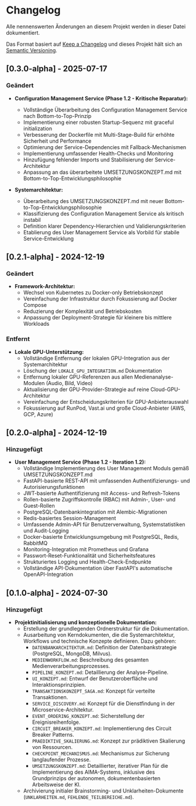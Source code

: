 # Changelog

Alle nennenswerten Änderungen an diesem Projekt werden in dieser Datei dokumentiert.

Das Format basiert auf [Keep a Changelog](https://keepachangelog.com/de/1.0.0/) und dieses Projekt hält sich an [Semantic Versioning](https://semver.org/lang/de/).

## [0.3.0-alpha] - 2025-07-17

### Geändert

- **Configuration Management Service (Phase 1.2 - Kritische Reparatur):**
  - Vollständige Überarbeitung des Configuration Management Service nach Bottom-to-Top-Prinzip
  - Implementierung einer robusten Startup-Sequenz mit graceful initialization
  - Verbesserung der Dockerfile mit Multi-Stage-Build für erhöhte Sicherheit und Performance
  - Optimierung der Service-Dependencies mit Fallback-Mechanismen
  - Implementierung umfassender Health-Checks und Monitoring
  - Hinzufügung fehlender Imports und Stabilisierung der Service-Architektur
  - Anpassung an das überarbeitete UMSETZUNGSKONZEPT.md mit Bottom-to-Top-Entwicklungsphilosophie

- **Systemarchitektur:**
  - Überarbeitung des UMSETZUNGSKONZEPT.md mit neuer Bottom-to-Top-Entwicklungsphilosophie
  - Klassifizierung des Configuration Management Service als kritisch instabil
  - Definition klarer Dependency-Hierarchien und Validierungskriterien
  - Etablierung des User Management Service als Vorbild für stabile Service-Entwicklung

## [0.2.1-alpha] - 2024-12-19

### Geändert

- **Framework-Architektur:**
  - Wechsel von Kubernetes zu Docker-only Betriebskonzept
  - Vereinfachung der Infrastruktur durch Fokussierung auf Docker Compose
  - Reduzierung der Komplexität und Betriebskosten
  - Anpassung der Deployment-Strategie für kleinere bis mittlere Workloads

### Entfernt

- **Lokale GPU-Unterstützung:**
  - Vollständige Entfernung der lokalen GPU-Integration aus der Systemarchitektur
  - Löschung der `LOKALE_GPU_INTEGRATION.md` Dokumentation
  - Entfernung lokaler GPU-Referenzen aus allen Medienanalyse-Modulen (Audio, Bild, Video)
  - Aktualisierung der GPU-Provider-Strategie auf reine Cloud-GPU-Architektur
  - Vereinfachung der Entscheidungskriterien für GPU-Anbieterauswahl
  - Fokussierung auf RunPod, Vast.ai und große Cloud-Anbieter (AWS, GCP, Azure)

## [0.2.0-alpha] - 2024-12-19

### Hinzugefügt

- **User Management Service (Phase 1.2 - Iteration 1.2):**
  - Vollständige Implementierung des User Management Moduls gemäß UMSETZUNGSKONZEPT.md
  - FastAPI-basierte REST-API mit umfassenden Authentifizierungs- und Autorisierungsfunktionen
  - JWT-basierte Authentifizierung mit Access- und Refresh-Tokens
  - Rollen-basierte Zugriffskontrolle (RBAC) mit Admin-, User- und Guest-Rollen
  - PostgreSQL-Datenbankintegration mit Alembic-Migrationen
  - Redis-basiertes Session-Management
  - Umfassende Admin-API für Benutzerverwaltung, Systemstatistiken und Audit-Logging
  - Docker-basierte Entwicklungsumgebung mit PostgreSQL, Redis, RabbitMQ
  - Monitoring-Integration mit Prometheus und Grafana
  - Passwort-Reset-Funktionalität und Sicherheitsfeatures
  - Strukturiertes Logging und Health-Check-Endpunkte
  - Vollständige API-Dokumentation über FastAPI's automatische OpenAPI-Integration

## [0.1.0-alpha] - 2024-07-30

### Hinzugefügt

- **Projektinitialisierung und konzeptionelle Dokumentation:**
  - Erstellung der grundlegenden Ordnerstruktur für die Dokumentation.
  - Ausarbeitung von Kerndokumenten, die die Systemarchitektur, Workflows und technische Konzepte definieren. Dazu gehören:
    - `DATENBANKARCHITEKTUR.md`: Definition der Datenbankstrategie (PostgreSQL, MongoDB, Milvus).
    - `MEDIENWORKFLOW.md`: Beschreibung des gesamten Medienverarbeitungsprozesses.
    - `PIPELINE_KONZEPT.md`: Detaillierung der Analyse-Pipeline.
    - `UI_KONZEPT.md`: Entwurf der Benutzeroberfläche und Interaktionsprinzipien.
    - `TRANSAKTIONSKONZEPT_SAGA.md`: Konzept für verteilte Transaktionen.
    - `SERVICE_DISCOVERY.md`: Konzept für die Dienstfindung in der Microservice-Architektur.
    - `EVENT_ORDERING_KONZEPT.md`: Sicherstellung der Ereignisreihenfolge.
    - `CIRCUIT_BREAKER_KONZEPT.md`: Implementierung des Circuit Breaker Patterns.
    - `PRAEDIKTIVE_SKALIERUNG.md`: Konzept zur prädiktiven Skalierung von Ressourcen.
    - `CHECKPOINT_MECHANISMUS.md`: Mechanismus zur Sicherung langlaufender Prozesse.
    - `UMSETZUNGSKONZEPT.md`: Detaillierter, iterativer Plan für die Implementierung des AIMA-Systems, inklusive des Grundprinzips der autonomen, dokumentenbasierten Arbeitsweise der KI.
  - Archivierung initialer Brainstorming- und Unklarheiten-Dokumente (`UNKLARHEITEN.md`, `FEHLENDE_TEILBEREICHE.md`).